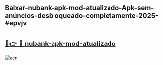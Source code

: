 ## Baixar-nubank-apk-mod-atualizado-Apk-sem-anúncios-desbloqueado-completamente-2025-#epvjv

# <h2><a href="https://ainizakaria.my?title=nubank-apk-mod-atualizado&ref=20M">🔗👉 🔴 nubank-apk-mod-atualizado</a></h2>

[![acn](https://github.com/user-attachments/assets/0f9c940e-d8b0-45ae-aac7-cd30a18b3e1c)](https://ainizakaria.my?title=nubank-apk-mod-atualizado&ref=20M)

